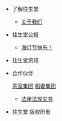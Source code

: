 * 了解往生堂

	* [关于我们](README.md)
	
* 往生堂公报
	
	* [海灯节快乐！](22hd.md)
	
* 往生堂资讯


* 合作伙伴
	
	[茶室集团](https://teahousegroup.github.io/home)
	[稻妻集团](https://inzmg.github.io/)

	* [法律法规文书](lwbks.md)

* 往生堂 版权所有

